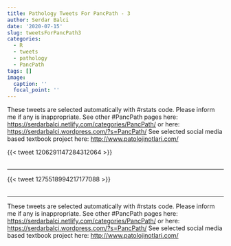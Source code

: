```yaml
---
title: Pathology Tweets For PancPath - 3
author: Serdar Balci
date: '2020-07-15'
slug: tweetsForPancPath3
categories:
  - R
  - tweets
  - pathology
  - PancPath
tags: []
image:
  caption: ''
  focal_point: ''
---
```



These tweets are selected automatically with #rstats code. Please inform me if any is inappropriate.
See other #PancPath pages here: https://serdarbalci.netlify.com/categories/PancPath/  or here: https://serdarbalci.wordpress.com/?s=PancPath/ 
See selected social media based textbook project here: http://www.patolojinotlari.com/

{{< tweet 1206291147284312064 >}}
<br>
<br>
<hr>
{{< tweet 1275518994217177088 >}}
<br>
<br>
<hr>


These tweets are selected automatically with #rstats code. Please inform me if any is inappropriate.
See other #PancPath pages here: https://serdarbalci.netlify.com/categories/PancPath/  or here: https://serdarbalci.wordpress.com/?s=PancPath/ 
See selected social media based textbook project here: http://www.patolojinotlari.com/
